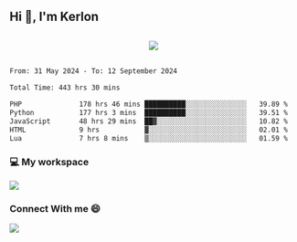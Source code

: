 ## Hi 👋, I'm Kerlon

<p align="center" style="margin: 30px;">
 
 <img src="https://skillicons.dev/icons?i=html,css,bootstrap,js,nodejs,jquery,python,flask,php,mysql,lua,sqlite,firebase">


</p>
<!--START_SECTION:waka-->

```txt
From: 31 May 2024 - To: 12 September 2024

Total Time: 443 hrs 30 mins

PHP              178 hrs 46 mins ██████████░░░░░░░░░░░░░░░   39.89 %
Python           177 hrs 3 mins  ██████████░░░░░░░░░░░░░░░   39.51 %
JavaScript       48 hrs 29 mins  ██▓░░░░░░░░░░░░░░░░░░░░░░   10.82 %
HTML             9 hrs           ▓░░░░░░░░░░░░░░░░░░░░░░░░   02.01 %
Lua              7 hrs 8 mins    ▒░░░░░░░░░░░░░░░░░░░░░░░░   01.59 %
```

<!--END_SECTION:waka-->


<p align="center">
 <h3>💻 My workspace</h3>
    <img src="https://skillicons.dev/icons?i=mint" />
</p>

<p align="center">
 <h3>Connect With me 😄</h3> 
    <a href="https://www.linkedin.com/in/kerlon-fernandes"><img src="https://skillicons.dev/icons?i=linkedin" />
  </a>
</p>



